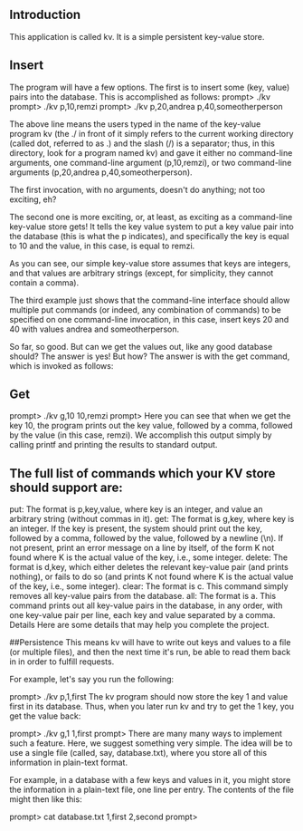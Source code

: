 ## Introduction
This application is called kv. It is a simple persistent key-value store. 

## Insert
The program will have a few options. The first is to insert some (key, value) pairs into the database. This is accomplished as follows:
prompt> ./kv 
prompt> ./kv p,10,remzi
prompt> ./kv p,20,andrea p,40,someotherperson

The above line means the users typed in the name of the key-value program kv (the ./ in front of it simply refers to the current working directory (called dot, referred to as .) and the slash (/) is a separator; thus, in this directory, look for a program named kv) and gave it either no command-line arguments, one command-line argument (p,10,remzi), or two command-line arguments (p,20,andrea p,40,someotherperson).

The first invocation, with no arguments, doesn't do anything; not too exciting, eh?

The second one is more exciting, or, at least, as exciting as a command-line key-value store gets! It tells the key value system to put a key value pair into the database (this is what the p indicates), and specifically the key is equal to 10 and the value, in this case, is equal to remzi.

As you can see, our simple key-value store assumes that keys are integers, and that values are arbitrary strings (except, for simplicity, they cannot contain a comma).

The third example just shows that the command-line interface should allow multiple put commands (or indeed, any combination of commands) to be specified on one command-line invocation, in this case, insert keys 20 and 40 with values andrea and someotherperson.

So far, so good. But can we get the values out, like any good database should? The answer is yes! But how? The answer is with the get command, which is invoked as follows:

## Get
prompt> ./kv g,10
10,remzi
prompt>
Here you can see that when we get the key 10, the program prints out the key value, followed by a comma, followed by the value (in this case, remzi). We accomplish this output simply by calling printf and printing the results to standard output.

## The full list of commands which your KV store should support are:

put: The format is p,key,value, where key is an integer, and value an arbitrary string (without commas in it).
get: The format is g,key, where key is an integer. If the key is present, the system should print out the key, followed by a comma, followed by the value, followed by a newline (\n). If not present, print an error message on a line by itself, of the form K not found where K is the actual value of the key, i.e., some integer.
delete: The format is d,key, which either deletes the relevant key-value pair (and prints nothing), or fails to do so (and prints K not found where K is the actual value of the key, i.e., some integer).
clear: The format is c. This command simply removes all key-value pairs from the database.
all: The format is a. This command prints out all key-value pairs in the database, in any order, with one key-value pair per line, each key and value separated by a comma.
Details
Here are some details that may help you complete the project.

##Persistence
This means kv will have to write out keys and values to a file (or multiple files), and then the next time it's run, be able to read them back in in order to fulfill requests.

For example, let's say you run the following:

prompt> ./kv p,1,first
The kv program should now store the key 1 and value first in its database. Thus, when you later run kv and try to get the 1 key, you get the value back:

prompt> ./kv g,1
1,first
prompt> 
There are many many ways to implement such a feature. Here, we suggest something very simple. The idea will be to use a single file (called, say, database.txt), where you store all of this information in plain-text format.

For example, in a database with a few keys and values in it, you might store the information in a plain-text file, one line per entry. The contents of the file might then like this:

prompt> cat database.txt
1,first
2,second
prompt>

